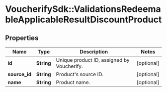 # VoucherifySdk::ValidationsRedeemableApplicableResultDiscountProduct

## Properties

| Name | Type | Description | Notes |
| ---- | ---- | ----------- | ----- |
| **id** | **String** | Unique product ID, assigned by Voucherify. | [optional] |
| **source_id** | **String** | Product&#39;s source ID. | [optional] |
| **name** | **String** | Product name. | [optional] |

